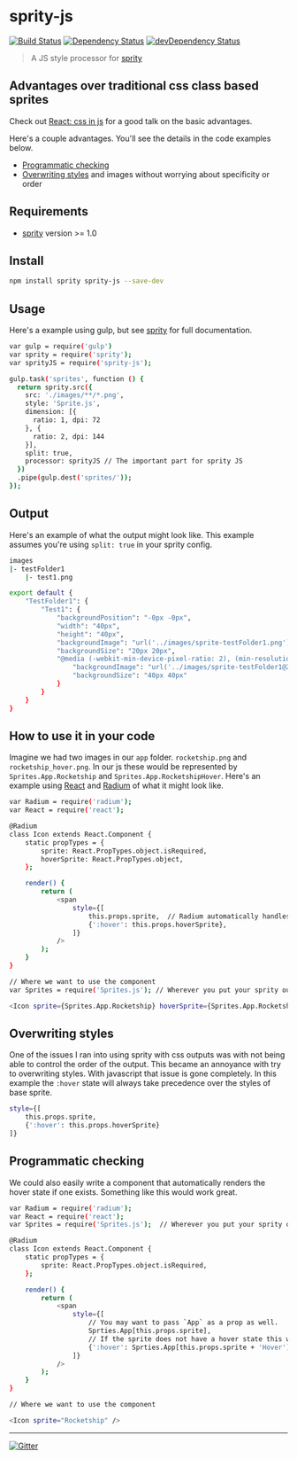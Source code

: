# sprity-js

[![Build Status](https://travis-ci.org/gregthebusker/sprity-js.svg)](https://travis-ci.org/gregthebusker/sprity-js)
[![Dependency Status](https://david-dm.org/gregthebusker/sprity-js.svg)](https://david-dm.org/gregthebusker/sprity-js)
[![devDependency Status](https://david-dm.org/gregthebusker/sprity-js/dev-status.svg)](https://david-dm.org/gregthebusker/sprity-js#info=devDependencies)

> A JS style processor for [sprity](https://npmjs.org/package/sprity)

## Advantages over traditional css class based sprites

Check out [React: css in js](https://speakerdeck.com/vjeux/react-css-in-js) for a good talk on the basic advantages.

Here's a couple advantages. You'll see the details in the code examples below.

- [Programmatic checking](#programmatic-checking)
- [Overwriting styles](#overwriting-styles) and images without worrying about specificity or order


## Requirements

- [sprity](https://npmjs.org/package/sprity) version >= 1.0

## Install

```sh
npm install sprity sprity-js --save-dev
```


## Usage

Here's a example using gulp, but see [sprity](https://npmjs.org/package/sprity) for full documentation.


```sh
var gulp = require('gulp')
var sprity = require('sprity');
var sprityJS = require('sprity-js');

gulp.task('sprites', function () {
  return sprity.src({
    src: './images/**/*.png',
    style: 'Sprite.js',
    dimension: [{
      ratio: 1, dpi: 72
    }, {
      ratio: 2, dpi: 144
    }],
    split: true,
    processor: sprityJS // The important part for sprity JS
  })
  .pipe(gulp.dest('sprites/'));
});
```

## Output

Here's an example of what the output might look like.  This example assumes you're using `split: true` in your sprity config.

```sh
images
|- testFolder1
    |- test1.png
```

```sh
export default {
    "TestFolder1": {
        "Test1": {
            "backgroundPosition": "-0px -0px",
            "width": "40px",
            "height": "40px",
            "backgroundImage": "url('../images/sprite-testFolder1.png')",
            "backgroundSize": "20px 20px",
            "@media (-webkit-min-device-pixel-ratio: 2), (min-resolution: 144dpi)": {
                "backgroundImage": "url('../images/sprite-testFolder1@2x.png')",
                "backgroundSize": "40px 40px"
            }
        }
    }
}
```

## How to use it in your code

Imagine we had two images in our `app` folder. `rocketship.png` and `rocketship_hover.png`.  In our js these would be represented by `Sprites.App.Rocketship` and `Sprites.App.RocketshipHover`.  Here's an example using [React](http://facebook.github.io/react/) and [Radium](http://projects.formidablelabs.com/radium/) of what it might look like.

```sh
var Radium = require('radium');
var React = require('react');

@Radium
class Icon extends React.Component {
    static propTypes = {
        sprite: React.PropTypes.object.isRequired,
        hoverSprite: React.PropTypes.object,
    };

    render() {
        return (
            <span
                style={[
                    this.props.sprite,  // Radium automatically handles the @media rules in your sprite object
                    {':hover': this.props.hoverSprite},
                ]}
            />
        );
    }
}

// Where we want to use the component
var Sprites = require('Sprites.js'); // Wherever you put your sprity output.

<Icon sprite={Sprites.App.Rocketship} hoverSprite={Sprites.App.RocketshipHover} />
```

## Overwriting styles

One of the issues I ran into using sprity with css outputs was with not being able to control the order of the output.  This became an annoyance with try to overwriting styles.  With javascript that issue is gone completely.  In this example the `:hover` state will always take precedence over the styles of base sprite.
```sh
style={[
    this.props.sprite,
    {':hover': this.props.hoverSprite}
]}
```

## Programmatic checking

We could also easily write a component that automatically renders the hover state if one exists.  Something like this would work great.

```sh
var Radium = require('radium');
var React = require('react');
var Sprites = require('Sprites.js');  // Wherever you put your sprity output.

@Radium
class Icon extends React.Component {
    static propTypes = {
        sprite: React.PropTypes.object.isRequired,
    };

    render() {
        return (
            <span
                style={[
                    // You may want to pass `App` as a prop as well.
                    Sprties.App[this.props.sprite],
                    // If the sprite does not have a hover state this will be undefined and still work great.
                    {':hover': Sprties.App[this.props.sprite + 'Hover']},
                ]}
            />
        );
    }
}

// Where we want to use the component

<Icon sprite="Rocketship" />
```

---
[![Gitter](https://badges.gitter.im/Join%20Chat.svg)](https://gitter.im/sprity/sprity?utm_source=badge&utm_medium=badge&utm_campaign=pr-badge)
